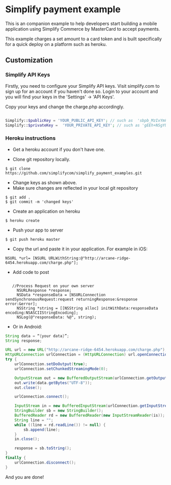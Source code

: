 Simplify payment example
=========================
This is an companion example to help developers start building a mobile application using Simplify Commerce by MasterCard to accept payments.

This example charges a set amount to a card token and is built specifically for a quick deploy on a platform such as heroku.


Customization
-------------

### Simplify API Keys

Firstly, you need to configure your Simplify API keys.  Visit simplify.com to sign up for an account if you haven't done so.  Login to your account and you will find your keys in the 'Settings' -> 'API Keys'.

Copy your keys and change the charge.php accordingly.

```php

Simplify::$publicKey = 'YOUR_PUBLIC_API_KEY'; // such as  'sbpb_MzIxYmFjYzItYThiYS00ZDA3LTllZTctY2ZjYjIxY2QzYWMw';
Simplify::$privateKey =  'YOUR_PRIVATE_API_KEY'; // such as 'gEEh+NSgYUi4dqG+u3F3iTuOK4n1L01StM60skz7CUR5YFFQL0ODSXAOkNtXTToq';

```

### Heroku instructions

* Get a heroku account if you don't have one.

* Clone git repository locally.
```shell
$ git clone https://github.com/simplifycom/simplify_payment_examples.git
```
* Change keys as shown above.
* Make sure changes are reflected in your local git repository
```shell
$ git add .
$ git commit -m 'changed keys'
```
* Create an application on heroku
```shell
$ heroku create
```
* Push your app to server
```shell
$ git push heroku master
```
* Copy the url and paste it in your application. For example in iOS:
```ios
NSURL *url= [NSURL URLWithString:@"http://arcane-ridge-6454.herokuapp.com/charge.php"];
```
* Add code to post
```ios

   //Process Request on your own server
     NSURLResponse *response;
     NSData *responseData = [NSURLConnection sendSynchronousRequest:request returningResponse:&response error:&error];
     NSString *string = [[NSString alloc] initWithData:responseData encoding:NSASCIIStringEncoding];
     NSLog(@"responseData: %@", string);
```
* Or in Android:
```java
String data = “{your data}”;
String response;

URL url = new URL("http://arcane-ridge-6454.herokuapp.com/charge.php");
HttpURLConnection urlConnection = (HttpURLConnection) url.openConnection();
try {
    urlConnection.setDoOutput(true);
    urlConnection.setChunkedStreamingMode(0);

    OutputStream out = new BufferedOutputStream(urlConnection.getOutputStream());
    out.write(data.getBytes("UTF-8"));
    out.close();

    urlConnection.connect();

    InputStream in = new BufferedInputStream(urlConnection.getInputStream());
    StringBuilder sb = new StringBuilder();
    BufferedReader rd = new BufferedReader(new InputStreamReader(is));
    String line = "";
    while ((line = rd.readLine()) != null) {
        sb.append(line);
    }
    in.close();

    response = sb.toString();
}
finally {
    urlConnection.disconnect();
}
```
And you are done!

